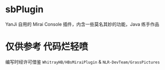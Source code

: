 # sbPlugin
YanJi 自用的 Mirai Console 插件，内含一些莫名其妙的功能，Java 练手作品

# 仅供参考 代码烂轻喷
编写时经许可借鉴 `WhitrayHB/HBsMiraiPlugin` & `NLR-DevTeam/GrassPictures`
